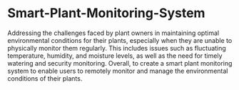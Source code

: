 # Smart-Plant-Monitoring-System
Addressing the challenges faced by plant owners in maintaining optimal environmental conditions for their plants, especially when they are unable to physically monitor them regularly. This includes issues such as fluctuating temperature, humidity, and moisture levels, as well as the need for timely watering and security monitoring. Overall, to create a smart plant monitoring system to enable users to remotely monitor and manage the environmental conditions of their plants.

